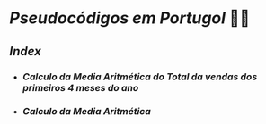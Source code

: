 # _Pseudocódigos em Portugol_ :man_student:

## _Index_

- ### _Calculo da Media Aritmética do Total da vendas dos primeiros 4 meses do ano_

- ### _Calculo da Media Aritmética_

